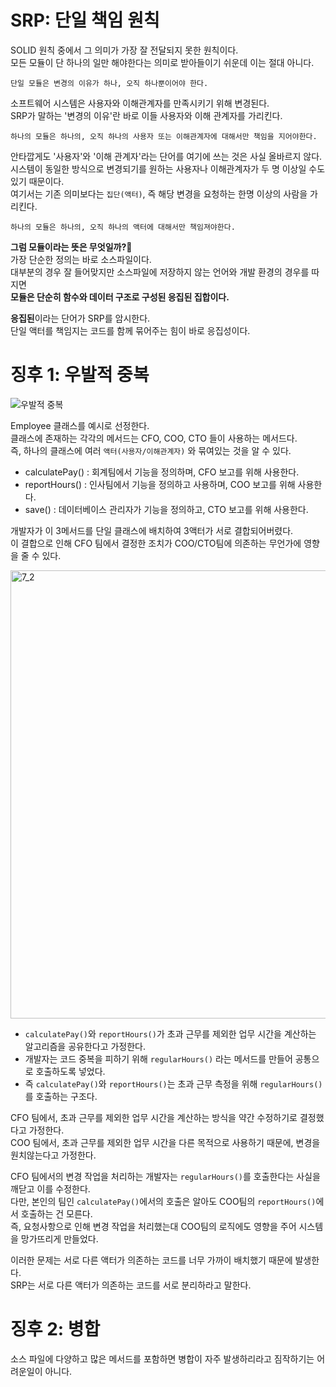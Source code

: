 # SRP: 단일 책임 원칙

SOLID 원칙 중에서 그 의미가 가장 잘 전달되지 못한 원칙이다.       
모든 모듈이 단 하나의 일만 해야한다는 의미로 받아들이기 쉬운데 이는 절대 아니다.      

```
단일 모듈은 변경의 이유가 하나, 오직 하나뿐이어야 한다.   
``` 

소프트웨어 시스템은 사용자와 이해관계자를 만족시키기 위해 변경된다.   
SRP가 말하는 '변경의 이유'란 바로 이들 사용자와 이해 관계자를 가리킨다.   

```
하나의 모듈은 하나의, 오직 하나의 사용자 또는 이해관계자에 대해서만 책임을 지어야한다.   
``` 
  
안타깝게도 '사용자'와 '이해 관계자'라는 단어를 여기에 쓰는 것은 사실 올바르지 않다.     
시스템이 동일한 방식으로 변경되기를 원하는 사용자나 이해관계자가 두 명 이상일 수도 있기 때문이다.     
여기서는 기존 의미보다는 `집단(액터)`, 즉 해당 변경을 요청하는 한명 이상의 사람을 가리킨다.     

```
하나의 모듈은 하나의, 오직 하나의 액터에 대해서만 책임져야한다.  
```  

**그럼 모듈이라는 뜻은 무엇일까?🤔**       
가장 단순한 정의는 바로 소스파일이다.      
대부분의 경우 잘 들어맞지만 소스파일에 저장하지 않는 언어와 개발 환경의 경우를 따지면     
**모듈은 단순히 함수와 데이터 구조로 구성된 응집된 집합이다.**   

**응집된**이라는 단어가 SRP를 암시한다.    
단일 액터를 책임지는 코드를 함께 묶어주는 힘이 바로 응집성이다.    

# 징후 1: 우발적 중복 

![우발적 중복](https://user-images.githubusercontent.com/50267433/149615179-997118c6-ad58-46a4-818b-53d54a515b97.png)
 
Employee 클래스를 예시로 선정한다.         
클래스에 존재하는 각각의 메서드는 CFO, COO, CTO 들이 사용하는 메서드다.         
즉, 하나의 클래스에 여러 `액터(사용자/이해관계자)` 와 묶여있는 것을 알 수 있다.      

* calculatePay() : 회계팀에서 기능을 정의하며, CFO 보고를 위해 사용한다.    
* reportHours() : 인사팀에서 기능을 정의하고 사용하며, COO 보고를 위해 사용한다.   
* save() : 데이터베이스 관리자가 기능을 정의하고, CTO 보고를 위해 사용한다.   
  
개발자가 이 3메서드를 단일 클래스에 배치하여 3액터가 서로 결합되어버렸다.      
이 결합으로 인해 CFO 팀에서 결정한 조치가 COO/CTO팀에 의존하는 무언가에 영향을 줄 수 있다.    

<img width="717" alt="7_2" src="https://user-images.githubusercontent.com/50267433/149615313-7e096b76-a119-4e6e-ae8a-1829a3a16845.png">

* `calculatePay()`와 `reportHours()`가 초과 근무를 제외한 업무 시간을 계산하는 알고리즘을 공유한다고 가정한다.    
* 개발자는 코드 중복을 피하기 위해 `regularHours()` 라는 메서드를 만들어 공통으로 호출하도록 넣었다.  
* 즉 `calculatePay()`와 `reportHours()`는 초과 근무 측정을 위해 `regularHours()`를 호출하는 구조다.          

CFO 팀에서, 초과 근무를 제외한 업무 시간을 계산하는 방식을 약간 수정하기로 결정했다고 가정한다.       
COO 팀에서, 초과 근무를 제외한 업무 시간을 다른 목적으로 사용하기 때문에, 변경을 원치않는다고 가정한다.   

CFO 팀에서의 변경 작업을 처리하는 개발자는 `regularHours()`를 호출한다는 사실을 깨닫고 이를 수정한다.   
다만, 본인의 팀인 `calculatePay()`에서의 호출은 알아도 COO팀의 `reportHours()`에서 호출하는 건 모른다.   
즉, 요청사항으로 인해 변경 작업을 처리했는대 COO팀의 로직에도 영향을 주어 시스템을 망가뜨리게 만들었다.   

이러한 문제는 서로 다른 액터가 의존하는 코드를 너무 가까이 배치했기 때문에 발생한다.    
SRP는 서로 다른 액터가 의존하는 코드를 서로 분리하라고 말한다.    

# 징후 2: 병합 

소스 파일에 다양하고 많은 메서드를 포함하면 병합이 자주 발생하리라고 짐작하기는 어려운일이 아니다.  






